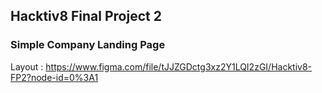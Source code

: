 ## Hacktiv8 Final Project 2

### Simple Company Landing Page
Layout : https://www.figma.com/file/tJJZGDctg3xz2Y1LQI2zGI/Hacktiv8-FP2?node-id=0%3A1
